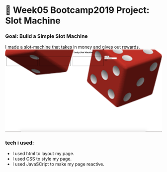 # 🎰 Week05 Bootcamp2019 Project: Slot Machine

### Goal: Build a Simple Slot Machine
I made a slot-machine that takes in money and gives out rewards.
![slot-machineimg](Slot-Machine/images/slot-machine.png)
### tech i used:

- I used html to layout my page.
- I used CSS to style my page.
- I used JavaSCript to make my page reactive.
